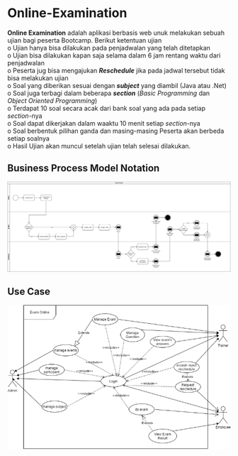 # Online-Examination
<b>Online Examination</b> adalah aplikasi berbasis web unuk melakukan sebuah ujian bagi peserta Bootcamp. Berikut ketentuan ujian<br/>
o Ujian hanya bisa dilakukan pada penjadwalan yang telah ditetapkan <br/>
o Ujian bisa dilakukan kapan saja selama dalam 6 jam rentang waktu dari penjadwalan <br/>
o Peserta jug bisa mengajukan <b><i>Reschedule</i></b> jika pada jadwal tersebut tidak bisa melakukan ujian <br/>
o Soal yang diberikan sesuai dengan <b><i>subject</i></b> yang diambil (Java atau .Net) <br/>
o Soal juga terbagi dalam beberapa <b><i>section</i></b> (<i>Basic Programming</i> dan <i>Object Oriented Programming</i>) <br/>
o Terdapat 10 soal secara acak dari bank soal yang ada pada setiap <i>section</i>-nya <br/>
o Soal dapat dikerjakan dalam waaktu 10 menit setiap  <i>section</i>-nya <br/>
o Soal berbentuk pilihan ganda dan masing-masing Peserta akan berbeda setiap soalnya <br/>
o Hasil Ujian akan muncul setelah ujian telah selesai dilakukan.

## Business Process Model Notation
<img src="Dokumentasi/BC36_Finale-BPMN (1).png">

## Use Case
<img src="Dokumentasi/BC36_Finale-use case (1).png">
